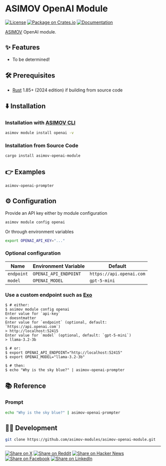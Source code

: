 # ASIMOV OpenAI Module

[![License](https://img.shields.io/badge/license-Public%20Domain-blue.svg)](https://unlicense.org)
[![Package on Crates.io](https://img.shields.io/crates/v/asimov-openai-module)](https://crates.io/crates/asimov-openai-module)
[![Documentation](https://docs.rs/asimov-openai-module/badge.svg)](https://docs.rs/asimov-openai-module)

[ASIMOV] OpenAI module.

## ✨ Features

- To be determined!

## 🛠️ Prerequisites

- [Rust] 1.85+ (2024 edition) if building from source code

## ⬇️ Installation

### Installation with [ASIMOV CLI]

```bash
asimov module install openai -v
```

### Installation from Source Code

```bash
cargo install asimov-openai-module
```

## 👉 Examples

```bash
asimov-openai-prompter
```

## ⚙ Configuration

Provide an API key either by module configuration

```bash
asimov module config openai
```

Or through environment variables

```bash
export OPENAI_API_KEY="..."
```

### Optional configuration

| Name       | Environment Variable  | Default                  |
| ---------- | --------------------- | ------------------------ |
| `endpoint` | `OPENAI_API_ENDPOINT` | `https://api.openai.com` |
| `model`    | `OPENAI_MODEL`        | `gpt-5-mini`             |

### Use a custom endpoint such as [Exo](https://github.com/exo-explore/exo)

```console
$ # either:
$ asimov module config openai
Enter value for `api-key`
> doesntmatter
Enter value for `endpoint` (optional, default: `https://api.openai.com`)
> http://localhost:52415
Enter value for `model` (optional, default: `gpt-5-mini`)
> llama-3.2-3b

$ # or:
$ export OPENAI_API_ENDPOINT="http://localhost:52415"
$ export OPENAI_MODEL="llama-3.2-3b"

$ # then:
$ echo "Why is the sky blue?" | asimov-openai-prompter
```

## 📚 Reference

### Prompt

```bash
echo "Why is the sky blue?" | asimov-openai-prompter
```

## 👨‍💻 Development

```bash
git clone https://github.com/asimov-modules/asimov-openai-module.git
```

---

[![Share on X](https://img.shields.io/badge/share%20on-x-03A9F4?logo=x)](https://x.com/intent/post?url=https://github.com/asimov-modules/asimov-openai-module&text=asimov-openai-module)
[![Share on Reddit](https://img.shields.io/badge/share%20on-reddit-red?logo=reddit)](https://reddit.com/submit?url=https://github.com/asimov-modules/asimov-openai-module&title=asimov-openai-module)
[![Share on Hacker News](https://img.shields.io/badge/share%20on-hn-orange?logo=ycombinator)](https://news.ycombinator.com/submitlink?u=https://github.com/asimov-modules/asimov-openai-module&t=asimov-openai-module)
[![Share on Facebook](https://img.shields.io/badge/share%20on-fb-1976D2?logo=facebook)](https://www.facebook.com/sharer/sharer.php?u=https://github.com/asimov-modules/asimov-openai-module)
[![Share on LinkedIn](https://img.shields.io/badge/share%20on-linkedin-3949AB?logo=linkedin)](https://www.linkedin.com/sharing/share-offsite/?url=https://github.com/asimov-modules/asimov-openai-module)

[ASIMOV]: https://asimov.sh
[ASIMOV CLI]: https://cli.asimov.sh
[JSON-LD]: https://json-ld.org
[KNOW]: https://know.dev
[RDF]: https://www.w3.org/TR/rdf12-primer/
[Rust]: https://rust-lang.org
